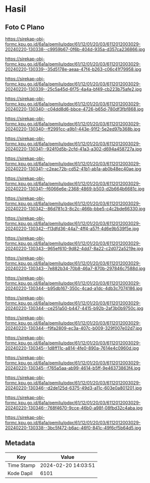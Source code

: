 # Hasil

## Foto C Plano

https://sirekap-obj-formc.kpu.go.id/6a1a/pemilu/pdpr/61/12/01/20/03/6112012003029-20240220-130338--c9959b67-0f6b-404d-935a-d357ca236866.jpg

https://sirekap-obj-formc.kpu.go.id/6a1a/pemilu/pdpr/61/12/01/20/03/6112012003029-20240220-130339--35d5178e-aeaa-47f4-b263-c06c41f79958.jpg

https://sirekap-obj-formc.kpu.go.id/6a1a/pemilu/pdpr/61/12/01/20/03/6112012003029-20240220-130339--25c5a45d-6f75-4a4a-bf49-cb223b75afe2.jpg

https://sirekap-obj-formc.kpu.go.id/6a1a/pemilu/pdpr/61/12/01/20/03/6112012003029-20240220-130340--c04dd8d6-bbce-4726-b65d-780df3fbf868.jpg

https://sirekap-obj-formc.kpu.go.id/6a1a/pemilu/pdpr/61/12/01/20/03/6112012003029-20240220-130340--ff2991cc-a9b1-443e-91f2-5e2ed97b368b.jpg

https://sirekap-obj-formc.kpu.go.id/6a1a/pemilu/pdpr/61/12/01/20/03/6112012003029-20240220-130341--924f0d5b-2cfd-41a3-a302-d694a458727a.jpg

https://sirekap-obj-formc.kpu.go.id/6a1a/pemilu/pdpr/61/12/01/20/03/6112012003029-20240220-130341--c2eac72b-cd52-41b1-ab1a-ab0b48ec40ae.jpg

https://sirekap-obj-formc.kpu.go.id/6a1a/pemilu/pdpr/61/12/01/20/03/6112012003029-20240220-130341--f6066e6e-2368-4869-b503-d2b664b6681c.jpg

https://sirekap-obj-formc.kpu.go.id/6a1a/pemilu/pdpr/61/12/01/20/03/6112012003029-20240220-130342--86d781c3-8c2c-466b-bbe5-c4c2bde66330.jpg

https://sirekap-obj-formc.kpu.go.id/6a1a/pemilu/pdpr/61/12/01/20/03/6112012003029-20240220-130342--f13dfd36-44a7-4ff4-a57f-4d6e9b539f5e.jpg

https://sirekap-obj-formc.kpu.go.id/6a1a/pemilu/pdpr/61/12/01/20/03/6112012003029-20240220-130343--965ef610-9d82-4dd7-8a22-c2d072a5219e.jpg

https://sirekap-obj-formc.kpu.go.id/6a1a/pemilu/pdpr/61/12/01/20/03/6112012003029-20240220-130343--7e882b34-70b8-46a7-870b-297846c7588d.jpg

https://sirekap-obj-formc.kpu.go.id/6a1a/pemilu/pdpr/61/12/01/20/03/6112012003029-20240220-130344--b95db167-350c-4cad-a1dc-4db3c7074186.jpg

https://sirekap-obj-formc.kpu.go.id/6a1a/pemilu/pdpr/61/12/01/20/03/6112012003029-20240220-130344--ce251a50-b447-4415-b92b-2af3b0b9750c.jpg

https://sirekap-obj-formc.kpu.go.id/6a1a/pemilu/pdpr/61/12/01/20/03/6112012003029-20240220-130344--f9fa2809-ec3a-407c-b009-329f007e02d7.jpg

https://sirekap-obj-formc.kpu.go.id/6a1a/pemilu/pdpr/61/12/01/20/03/6112012003029-20240220-130345--1d8ff11c-a814-4fe0-890a-7614e4c0960d.jpg

https://sirekap-obj-formc.kpu.go.id/6a1a/pemilu/pdpr/61/12/01/20/03/6112012003029-20240220-130345--f765a5aa-ab99-4614-b5ff-9e46373863f4.jpg

https://sirekap-obj-formc.kpu.go.id/6a1a/pemilu/pdpr/61/12/01/20/03/6112012003029-20240220-130346--d2de125d-6375-49d3-a11c-603e0a801201.jpg

https://sirekap-obj-formc.kpu.go.id/6a1a/pemilu/pdpr/61/12/01/20/03/6112012003029-20240220-130346--768f4670-9cce-46b0-a98f-08fbd32c4aba.jpg

https://sirekap-obj-formc.kpu.go.id/6a1a/pemilu/pdpr/61/12/01/20/03/6112012003029-20240220-130338--3bc5f472-b6ac-46f0-841c-49f6cf5b64d5.jpg


## Metadata

| Key        | Value               |
| ---------- | ------------------- |
| Time Stamp | 2024-02-20 14:03:51 |
| Kode Dapil | 6101                |



